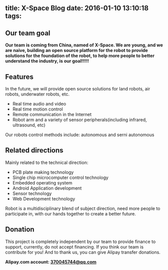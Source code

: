title: X-Space Blog
date: 2016-01-10 13:10:18
tags:
---

Our team goal
---
**Our team is coming from China, named of X-Space. We are young, and we are naive, building an open source platform for the robot to provide solutions for the foundation of the robot, to help more people to better understand the industry, is our goal!!!!!**<!--more-->

Features
---
In the future, we will provide open source solutions for land robots, air robots, underwater robots, etc.

* Real time audio and video
* Real time motion control
* Remote communication in the Internet
* Robot arm and a variety of sensor peripherals(including infrared, ultrasound, etc)

Our robots control methods include: autonomous and serni autonomous

Related directions
---
Mainly related to the technical direction:

* PCB plate making technology
* Single chip microcomputer control technology
* Embedded operating system
* Android Application development
* Sensor technology
* Web Development technology

Robot is a multidisciplinary blend of subject direction, need more people to participate in, with our hands together to create a better future.

Donation
---
This project is completely independent by our team to provide finance to support, currently, do not accept financing. If you think our team is contribute for you! And to thank us, you can give Alipay transfer donations.

**Alipay.com account: 370045744@qq.com**
